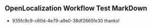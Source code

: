 ## OpenLocalization Workflow Test MarkDown
* 935fc9c9-c60d-4e79-a9e0-38df2665fe30 
thanks!<!--HONumber=Mar16_HO2-->
